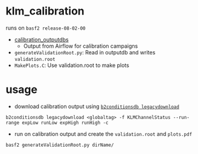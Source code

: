 # klm_calibration

runs on `basf2 release-08-02-00`

 - [calibration_outputdbs](calibration_outputdbs)
    - Output from Airflow for calibration campaigns
 - `generateValidationRoot.py`: Read in outputdb and writes `validation.root`
 - `MakePlots.C`: Use validation.root to make plots

# usage
 
 - download calibration output using [`b2conditionsdb legacydownload`](https://software.belle2.org/development/sphinx/framework/doc/tools/06-b2conditionsdb.html#legacydownload)
```
b2conditionsdb legacydownload <globaltag> -f KLMChannelStatus --run-range expLow runLow expHigh runHigh -c
```
 - run on calibration output and create the `validation.root` and `plots.pdf`

```
basf2 generateValidationRoot.py dirName/
```
